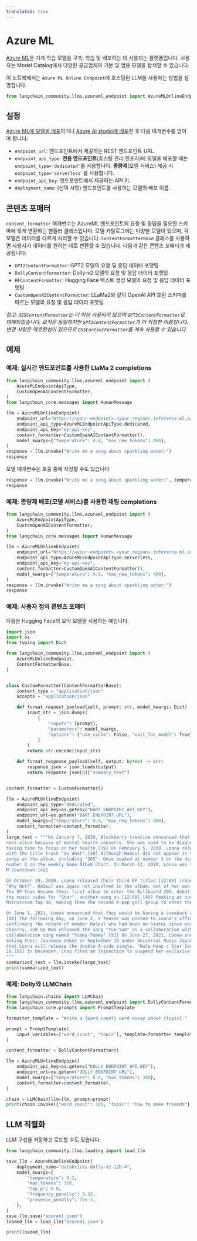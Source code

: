 ```yaml
---
translated: true
---
```


# Azure ML

[Azure ML](https://azure.microsoft.com/en-us/products/machine-learning/)은 기계 학습 모델을 구축, 학습 및 배포하는 데 사용되는 플랫폼입니다. 사용자는 Model Catalog에서 다양한 공급업체의 기본 및 범용 모델을 탐색할 수 있습니다.

이 노트북에서는 `Azure ML Online Endpoint`에 호스팅된 LLM을 사용하는 방법을 설명합니다.

```python
from langchain_community.llms.azureml_endpoint import AzureMLOnlineEndpoint
```

## 설정

[Azure ML에 모델을 배포](https://learn.microsoft.com/en-us/azure/machine-learning/how-to-use-foundation-models?view=azureml-api-2#deploying-foundation-models-to-endpoints-for-inferencing)하거나 [Azure AI studio에 배포](https://learn.microsoft.com/en-us/azure/ai-studio/how-to/deploy-models-open)한 후 다음 매개변수를 얻어야 합니다:

* `endpoint_url`: 엔드포인트에서 제공하는 REST 엔드포인트 URL.
* `endpoint_api_type`: **전용 엔드포인트**(호스팅 관리 인프라)에 모델을 배포할 때는 `endpoint_type='dedicated'`를 사용합니다. **종량제**(모델 서비스) 제공 시 `endpoint_type='serverless'`를 사용합니다.
* `endpoint_api_key`: 엔드포인트에서 제공하는 API 키.
* `deployment_name`: (선택 사항) 엔드포인트를 사용하는 모델의 배포 이름.

## 콘텐츠 포매터

`content_formatter` 매개변수는 AzureML 엔드포인트의 요청 및 응답을 필요한 스키마에 맞게 변환하는 핸들러 클래스입니다. 모델 카탈로그에는 다양한 모델이 있으며, 각 모델은 데이터를 다르게 처리할 수 있습니다. `ContentFormatterBase` 클래스를 사용하면 사용자가 데이터를 원하는 대로 변환할 수 있습니다. 다음과 같은 콘텐츠 포매터가 제공됩니다:

* `GPT2ContentFormatter`: GPT2 모델의 요청 및 응답 데이터 포맷팅
* `DollyContentFormatter`: Dolly-v2 모델의 요청 및 응답 데이터 포맷팅
* `HFContentFormatter`: Hugging Face 텍스트 생성 모델의 요청 및 응답 데이터 포맷팅
* `CustomOpenAIContentFormatter`: LLaMa2와 같이 OpenAI API 호환 스키마를 따르는 모델의 요청 및 응답 데이터 포맷팅

*참고: `OSSContentFormatter`는 더 이상 사용되지 않으며 `GPT2ContentFormatter`로 대체되었습니다. 로직은 동일하지만 `GPT2ContentFormatter`가 더 적절한 이름입니다. 변경 사항은 역호환성이 있으므로 `OSSContentFormatter`를 계속 사용할 수 있습니다.*

## 예제

### 예제: 실시간 엔드포인트를 사용한 LlaMa 2 completions

```python
from langchain_community.llms.azureml_endpoint import (
    AzureMLEndpointApiType,
    CustomOpenAIContentFormatter,
)
from langchain_core.messages import HumanMessage

llm = AzureMLOnlineEndpoint(
    endpoint_url="https://<your-endpoint>.<your_region>.inference.ml.azure.com/score",
    endpoint_api_type=AzureMLEndpointApiType.dedicated,
    endpoint_api_key="my-api-key",
    content_formatter=CustomOpenAIContentFormatter(),
    model_kwargs={"temperature": 0.8, "max_new_tokens": 400},
)
response = llm.invoke("Write me a song about sparkling water:")
response
```

모델 매개변수는 호출 중에 지정할 수도 있습니다:

```python
response = llm.invoke("Write me a song about sparkling water:", temperature=0.5)
response
```

### 예제: 종량제 배포(모델 서비스)를 사용한 채팅 completions

```python
from langchain_community.llms.azureml_endpoint import (
    AzureMLEndpointApiType,
    CustomOpenAIContentFormatter,
)
from langchain_core.messages import HumanMessage

llm = AzureMLOnlineEndpoint(
    endpoint_url="https://<your-endpoint>.<your_region>.inference.ml.azure.com/v1/completions",
    endpoint_api_type=AzureMLEndpointApiType.serverless,
    endpoint_api_key="my-api-key",
    content_formatter=CustomOpenAIContentFormatter(),
    model_kwargs={"temperature": 0.8, "max_new_tokens": 400},
)
response = llm.invoke("Write me a song about sparkling water:")
response
```

### 예제: 사용자 정의 콘텐츠 포매터

다음은 Hugging Face의 요약 모델을 사용하는 예입니다.

```python
import json
import os
from typing import Dict

from langchain_community.llms.azureml_endpoint import (
    AzureMLOnlineEndpoint,
    ContentFormatterBase,
)


class CustomFormatter(ContentFormatterBase):
    content_type = "application/json"
    accepts = "application/json"

    def format_request_payload(self, prompt: str, model_kwargs: Dict) -> bytes:
        input_str = json.dumps(
            {
                "inputs": [prompt],
                "parameters": model_kwargs,
                "options": {"use_cache": False, "wait_for_model": True},
            }
        )
        return str.encode(input_str)

    def format_response_payload(self, output: bytes) -> str:
        response_json = json.loads(output)
        return response_json[0]["summary_text"]


content_formatter = CustomFormatter()

llm = AzureMLOnlineEndpoint(
    endpoint_api_type="dedicated",
    endpoint_api_key=os.getenv("BART_ENDPOINT_API_KEY"),
    endpoint_url=os.getenv("BART_ENDPOINT_URL"),
    model_kwargs={"temperature": 0.8, "max_new_tokens": 400},
    content_formatter=content_formatter,
)
large_text = """On January 7, 2020, Blockberry Creative announced that HaSeul would not participate in the promotion for Loona's
next album because of mental health concerns. She was said to be diagnosed with "intermittent anxiety symptoms" and would be
taking time to focus on her health.[39] On February 5, 2020, Loona released their second EP titled [#] (read as hash), along
with the title track "So What".[40] Although HaSeul did not appear in the title track, her vocals are featured on three other
songs on the album, including "365". Once peaked at number 1 on the daily Gaon Retail Album Chart,[41] the EP then debuted at
number 2 on the weekly Gaon Album Chart. On March 12, 2020, Loona won their first music show trophy with "So What" on Mnet's
M Countdown.[42]

On October 19, 2020, Loona released their third EP titled [12:00] (read as midnight),[43] accompanied by its first single
"Why Not?". HaSeul was again not involved in the album, out of her own decision to focus on the recovery of her health.[44]
The EP then became their first album to enter the Billboard 200, debuting at number 112.[45] On November 18, Loona released
the music video for "Star", another song on [12:00].[46] Peaking at number 40, "Star" is Loona's first entry on the Billboard
Mainstream Top 40, making them the second K-pop girl group to enter the chart.[47]

On June 1, 2021, Loona announced that they would be having a comeback on June 28, with their fourth EP, [&] (read as and).
[48] The following day, on June 2, a teaser was posted to Loona's official social media accounts showing twelve sets of eyes,
confirming the return of member HaSeul who had been on hiatus since early 2020.[49] On June 12, group members YeoJin, Kim Lip,
Choerry, and Go Won released the song "Yum-Yum" as a collaboration with Cocomong.[50] On September 8, they released another
collaboration song named "Yummy-Yummy".[51] On June 27, 2021, Loona announced at the end of their special clip that they are
making their Japanese debut on September 15 under Universal Music Japan sublabel EMI Records.[52] On August 27, it was announced
that Loona will release the double A-side single, "Hula Hoop / Star Seed" on September 15, with a physical CD release on October
20.[53] In December, Chuu filed an injunction to suspend her exclusive contract with Blockberry Creative.[54][55]
"""
summarized_text = llm.invoke(large_text)
print(summarized_text)
```

### 예제: Dolly와 LLMChain

```python
from langchain.chains import LLMChain
from langchain_community.llms.azureml_endpoint import DollyContentFormatter
from langchain_core.prompts import PromptTemplate

formatter_template = "Write a {word_count} word essay about {topic}."

prompt = PromptTemplate(
    input_variables=["word_count", "topic"], template=formatter_template
)

content_formatter = DollyContentFormatter()

llm = AzureMLOnlineEndpoint(
    endpoint_api_key=os.getenv("DOLLY_ENDPOINT_API_KEY"),
    endpoint_url=os.getenv("DOLLY_ENDPOINT_URL"),
    model_kwargs={"temperature": 0.8, "max_tokens": 300},
    content_formatter=content_formatter,
)

chain = LLMChain(llm=llm, prompt=prompt)
print(chain.invoke({"word_count": 100, "topic": "how to make friends"}))
```

## LLM 직렬화

LLM 구성을 저장하고 로드할 수도 있습니다.

```python
from langchain_community.llms.loading import load_llm

save_llm = AzureMLOnlineEndpoint(
    deployment_name="databricks-dolly-v2-12b-4",
    model_kwargs={
        "temperature": 0.2,
        "max_tokens": 150,
        "top_p": 0.8,
        "frequency_penalty": 0.32,
        "presence_penalty": 72e-3,
    },
)
save_llm.save("azureml.json")
loaded_llm = load_llm("azureml.json")

print(loaded_llm)
```
